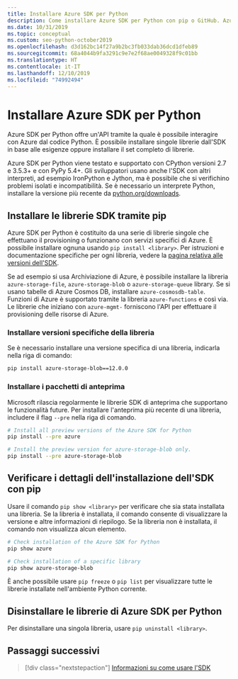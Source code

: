 ```yaml
---
title: Installare Azure SDK per Python
description: Come installare Azure SDK per Python con pip o GitHub. Azure SDK può essere installato in forma di librerie singole o come pacchetto completo.
ms.date: 10/31/2019
ms.topic: conceptual
ms.custom: seo-python-october2019
ms.openlocfilehash: d3d162bc14f27a9b2bc3fb033dab36dcd1dfeb89
ms.sourcegitcommit: 68a4044b9fa3291c9e7e2f68ae0049328f9c01bb
ms.translationtype: HT
ms.contentlocale: it-IT
ms.lasthandoff: 12/10/2019
ms.locfileid: "74992494"
---
```

# <a name="install-the-azure-sdk-for-python"></a>Installare Azure SDK per Python

Azure SDK per Python offre un'API tramite la quale è possibile interagire con Azure dal codice Python. È possibile installare singole librerie dall'SDK in base alle esigenze oppure installare il set completo di librerie.

Azure SDK per Python viene testato e supportato con CPython versioni 2.7 e 3.5.3+ e con PyPy 5.4+. Gli sviluppatori usano anche l'SDK con altri interpreti, ad esempio IronPython e Jython, ma è possibile che si verifichino problemi isolati e incompatibilità. Se è necessario un interprete Python, installare la versione più recente da [python.org/downloads](https://www.python.org/downloads).

## <a name="install-sdk-libraries-using-pip"></a>Installare le librerie SDK tramite pip

Azure SDK per Python è costituito da una serie di librerie singole che effettuano il provisioning o funzionano con servizi specifici di Azure. È possibile installare ognuna usando `pip install <library>`. Per istruzioni e documentazione specifiche per ogni libreria, vedere la [pagina relativa alle versioni dell'SDK](https://azure.github.io/azure-sdk/releases/latest/python.html).

Se ad esempio si usa Archiviazione di Azure, è possibile installare la libreria `azure-storage-file`, `azure-storage-blob` o `azure-storage-queue` library. Se si usano tabelle di Azure Cosmos DB, installare `azure-cosmosdb-table`. Funzioni di Azure è supportato tramite la libreria `azure-functions` e così via. Le librerie che iniziano con `azure-mgmt-` forniscono l'API per effettuare il provisioning delle risorse di Azure.

### <a name="install-specific-library-versions"></a>Installare versioni specifiche della libreria

Se è necessario installare una versione specifica di una libreria, indicarla nella riga di comando:

```bash
pip install azure-storage-blob==12.0.0
```

### <a name="install-preview-packages"></a>Installare i pacchetti di anteprima

Microsoft rilascia regolarmente le librerie SDK di anteprima che supportano le funzionalità future. Per installare l'anteprima più recente di una libreria, includere il flag `--pre` nella riga di comando. 

```bash
# Install all preview versions of the Azure SDK for Python
pip install --pre azure

# Install the preview version for azure-storage-blob only.
pip install --pre azure-storage-blob
```

## <a name="verify-sdk-installation-details-with-pip"></a>Verificare i dettagli dell'installazione dell'SDK con pip

Usare il comando `pip show <library>` per verificare che sia stata installata una libreria. Se la libreria è installata, il comando consente di visualizzare la versione e altre informazioni di riepilogo. Se la libreria non è installata, il comando non visualizza alcun elemento.

```bash
# Check installation of the Azure SDK for Python
pip show azure

# Check installation of a specific library
pip show azure-storage-blob
```

È anche possibile usare `pip freeze` o `pip list` per visualizzare tutte le librerie installate nell'ambiente Python corrente.

## <a name="uninstall-azure-sdk-for-python-libraries"></a>Disinstallare le librerie di Azure SDK per Python

Per disinstallare una singola libreria, usare `pip uninstall <library>`.

## <a name="next-steps"></a>Passaggi successivi

> [!div class="nextstepaction"]
> [Informazioni su come usare l'SDK](python-sdk-azure-get-started.yml)
